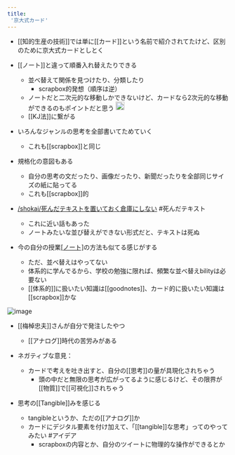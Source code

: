 ```yaml
---
title:
 '京大式カード'
---
```


- [[知的生産の技術]]では単に[[カード]]という名前で紹介されてたけど、区別のために京大式カードとしとく

- [[ノート]]と違って順番入れ替えたりできる
    - 並べ替えて関係を見つけたり、分類したり
        - scrapbox的発想（順序は逆）
    - ノートだと二次元的な移動しかできないけど、カードなら2次元的な移動ができるのもポイントだと思う <img src='https://scrapbox.io/api/pages/blu3mo-public/blu3mo/icon' alt='blu3mo.icon' height="19.5"/>
    - [[KJ法]]に繋がる
- いろんなジャンルの思考を全部書いてためていく
    - これも[[scrapbox]]と同じ
- 規格化の意図もある
    - 自分の思考の文だったり、画像だったり、新聞だったりを全部同じサイズの紙に貼ってる
    - これも[[scrapbox]]的

- [/shokai/死んだテキストを置いておく倉庫にしない](https://scrapbox.io/shokai/死んだテキストを置いておく倉庫にしない) #死んだテキスト
    - これに近い話もあった
    - ノートみたいな並び替えができない形式だと、テキストは死ぬ

- 今の自分の授業[[ノート]]([[goodnotes]])の方法も似てる感じがする
    - ただ、並べ替えはやってない
    - 体系的に学んでるから、学校の勉強に限れば、頻繁な並べ替えbilityは必要ない
    - [[体系的]]に扱いたい知識は[[goodnotes]]、カード的に扱いたい知識は[[scrapbox]]かな

![image](https://gyazo.com/8ce13339dd3f2fffb2b68a15c8dca5f0/thumb/1000)
- [[梅棹忠夫]]さんが自分で発注したやつ
    - [[アナログ]]時代の苦労みがある

- ネガティブな意見：
    - カードで考えを吐き出すと、自分の[[思考]]の量が具現化されちゃう
        - 頭の中だと無限の思考が広がってるように感じるけど、その限界が[[物質]]で[[可視化]]されちゃう

- 思考の[[Tangible]]みを感じる
    - tangibleというか、ただの[[アナログ]]か
    - カードにデジタル要素を付け加えて、「[[tangible]]な思考」ってのやってみたい #アイデア
        - scrapboxの内容とか、自分のツイートに物理的な操作ができるとか
